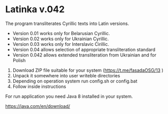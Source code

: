 # Latinka v.042

The program transliterates Cyrillic texts into Latin versions.

* Version 0.01 works only for Belarusian Cyrillic.
* Version 0.02 works only for Ukrainian Cyrillic.
* Version 0.03 works only for Interslavic Cirillic.
* Version 0.04 allows selection of appropriate transliteration standard
* Version 0.042 allows extended transliteration from Ukrainian and for Polish

1) Download ZIP file suitable for your system (https://t.me/fasadaOSG/13 )
2) Unpack it somewhere into user writeble directories
3) Depending on operation system run config.sh or config.bat 
4) Follow inside instructions

For run application you need Java 8 installed in your system.

https://java.com/en/download/



